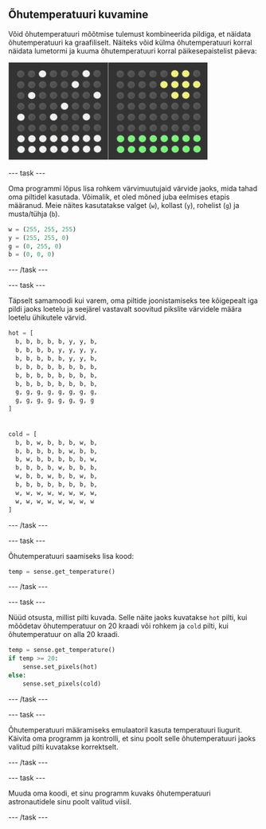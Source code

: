 ## Õhutemperatuuri kuvamine

Võid õhutemperatuuri mõõtmise tulemust kombineerida pildiga, et näidata õhutemperatuuri ka graafiliselt. Näiteks võid külma õhutemperatuuri korral näidata lumetormi ja kuuma õhutemperatuuri korral päikesepaistelist päeva:

![Kuum ja külm](images/hot-and-cold.png)

\--- task \---

Oma programmi lõpus lisa rohkem värvimuutujaid värvide jaoks, mida tahad oma piltidel kasutada. Võimalik, et oled mõned juba eelmises etapis määranud. Meie näites kasutatakse valget (`w`), kollast (`y`), rohelist (`g`) ja musta/tühja (`b`).

```python
w = (255, 255, 255)
y = (255, 255, 0)
g = (0, 255, 0)
b = (0, 0, 0)
```

\--- /task \---

\--- task \---

Täpselt samamoodi kui varem, oma piltide joonistamiseks tee kõigepealt iga pildi jaoks loetelu ja seejärel vastavalt soovitud pikslite värvidele määra loetelu ühikutele värvid.

```python
hot = [
  b, b, b, b, b, y, y, b,
  b, b, b, b, y, y, y, y,
  b, b, b, b, b, y, y, b,
  b, b, b, b, b, b, b, b,
  b, b, b, b, b, b, b, b,
  b, b, b, b, b, b, b, b,
  g, g, g, g, g, g, g, g,
  g, g, g, g, g, g, g, g
]


cold = [
  b, b, w, b, b, b, w, b,
  b, b, b, b, b, w, b, b,
  b, w, b, b, b, b, b, w,
  b, b, b, b, w, b, b, b,
  w, b, b, w, b, b, w, b,
  b, b, b, b, b, b, b, b,
  w, w, w, w, w, w, w, w,
  w, w, w, w, w, w, w, w
]
```

\--- /task \---

\--- task \---

Õhutemperatuuri saamiseks lisa kood:

```python
temp = sense.get_temperature()
```

\--- /task \---

\--- task \---

Nüüd otsusta, millist pilti kuvada. Selle näite jaoks kuvatakse `hot` pilti, kui mõõdetav õhutemperatuur on 20 kraadi või rohkem ja `cold` pilti, kui õhutemperatuur on alla 20 kraadi.

```python
temp = sense.get_temperature()
if temp >= 20:
    sense.set_pixels(hot)
else:
    sense.set_pixels(cold)
```

\--- /task \---

\--- task \---

Õhutemperatuuri määramiseks emulaatoril kasuta temperatuuri liugurit. Käivita oma programm ja kontrolli, et sinu poolt selle õhutemperatuuri jaoks valitud pilti kuvatakse korrektselt.

\--- /task \---

\--- task \---

Muuda oma koodi, et sinu programm kuvaks õhutemperatuuri astronautidele sinu poolt valitud viisil.

\--- /task \---